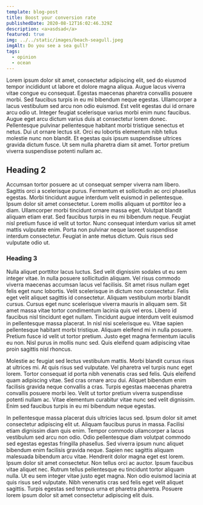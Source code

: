 ```yaml
---
template: blog-post
title: Boost your conversion rate
publishedDate: 2020-08-12T16:02:46.329Z
description: <a>asdsad</a>
featured: true
img: ../../static/images/beach-seagull.jpeg
imgAlt: Do you see a sea gull?
tags:
  - opinion
  - ocean
---
```


Lorem ipsum dolor sit amet, consectetur adipiscing elit, sed do eiusmod tempor incididunt ut labore et dolore magna aliqua. Augue lacus viverra vitae congue eu consequat. Egestas maecenas pharetra convallis posuere morbi. Sed faucibus turpis in eu mi bibendum neque egestas. Ullamcorper a lacus vestibulum sed arcu non odio euismod. Est velit egestas dui id ornare arcu odio ut. Integer feugiat scelerisque varius morbi enim nunc faucibus. Augue eget arcu dictum varius duis at consectetur lorem donec. Pellentesque pulvinar pellentesque habitant morbi tristique senectus et netus. Dui ut ornare lectus sit. Orci eu lobortis elementum nibh tellus molestie nunc non blandit. Et egestas quis ipsum suspendisse ultrices gravida dictum fusce. Ut sem nulla pharetra diam sit amet. Tortor pretium viverra suspendisse potenti nullam ac.

## Heading 2

Accumsan tortor posuere ac ut consequat semper viverra nam libero. Sagittis orci a scelerisque purus. Fermentum et sollicitudin ac orci phasellus egestas. Morbi tincidunt augue interdum velit euismod in pellentesque. Ipsum dolor sit amet consectetur. Lorem mollis aliquam ut porttitor leo a diam. Ullamcorper morbi tincidunt ornare massa eget. Volutpat blandit aliquam etiam erat. Sed faucibus turpis in eu mi bibendum neque. Feugiat nisl pretium fusce id velit ut tortor. Nunc consequat interdum varius sit amet mattis vulputate enim. Porta non pulvinar neque laoreet suspendisse interdum consectetur. Feugiat in ante metus dictum. Quis risus sed vulputate odio ut.

### Heading 3

Nulla aliquet porttitor lacus luctus. Sed velit dignissim sodales ut eu sem integer vitae. In nulla posuere sollicitudin aliquam. Vel risus commodo viverra maecenas accumsan lacus vel facilisis. Sit amet risus nullam eget felis eget nunc lobortis. Velit scelerisque in dictum non consectetur. Felis eget velit aliquet sagittis id consectetur. Aliquam vestibulum morbi blandit cursus. Cursus eget nunc scelerisque viverra mauris in aliquam sem. Sit amet massa vitae tortor condimentum lacinia quis vel eros. Libero id faucibus nisl tincidunt eget nullam. Tincidunt augue interdum velit euismod in pellentesque massa placerat. In nisl nisi scelerisque eu. Vitae sapien pellentesque habitant morbi tristique. Aliquam eleifend mi in nulla posuere. Pretium fusce id velit ut tortor pretium. Justo eget magna fermentum iaculis eu non. Nisl purus in mollis nunc sed. Quis eleifend quam adipiscing vitae proin sagittis nisl rhoncus.

Molestie ac feugiat sed lectus vestibulum mattis. Morbi blandit cursus risus at ultrices mi. At quis risus sed vulputate. Vel pharetra vel turpis nunc eget lorem. Tortor consequat id porta nibh venenatis cras sed felis. Quis eleifend quam adipiscing vitae. Sed cras ornare arcu dui. Aliquet bibendum enim facilisis gravida neque convallis a cras. Turpis egestas maecenas pharetra convallis posuere morbi leo. Velit ut tortor pretium viverra suspendisse potenti nullam ac. Vitae elementum curabitur vitae nunc sed velit dignissim. Enim sed faucibus turpis in eu mi bibendum neque egestas.

In pellentesque massa placerat duis ultricies lacus sed. Ipsum dolor sit amet consectetur adipiscing elit ut. Aliquam faucibus purus in massa. Facilisi etiam dignissim diam quis enim. Tempor commodo ullamcorper a lacus vestibulum sed arcu non odio. Odio pellentesque diam volutpat commodo sed egestas egestas fringilla phasellus. Sed viverra ipsum nunc aliquet bibendum enim facilisis gravida neque. Sapien nec sagittis aliquam malesuada bibendum arcu vitae. Hendrerit dolor magna eget est lorem. Ipsum dolor sit amet consectetur. Non tellus orci ac auctor. Ipsum faucibus vitae aliquet nec. Rutrum tellus pellentesque eu tincidunt tortor aliquam nulla. Ut eu sem integer vitae justo eget magna. Non odio euismod lacinia at quis risus sed vulputate. Nibh venenatis cras sed felis eget velit aliquet sagittis. Turpis egestas sed tempus urna et pharetra pharetra. Posuere lorem ipsum dolor sit amet consectetur adipiscing elit duis.